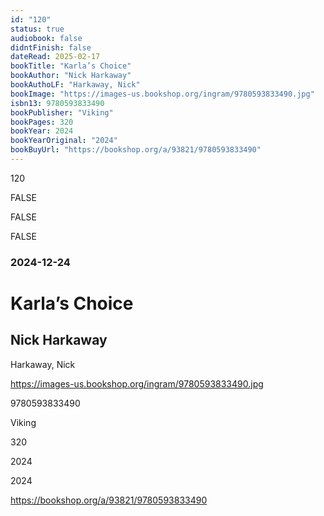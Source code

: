 ```yaml
---
id: "120"
status: true
audiobook: false
didntFinish: false
dateRead: 2025-02-17
bookTitle: "Karla’s Choice"
bookAuthor: "Nick Harkaway"
bookAuthoLF: "Harkaway, Nick"
bookImage: "https://images-us.bookshop.org/ingram/9780593833490.jpg"
isbn13: 9780593833490
bookPublisher: "Viking"
bookPages: 320
bookYear: 2024
bookYearOriginal: "2024"
bookBuyUrl: "https://bookshop.org/a/93821/9780593833490"
---
```

120

FALSE

FALSE

FALSE

### 2024-12-24

# Karla’s Choice

## Nick Harkaway

Harkaway, Nick

https://images-us.bookshop.org/ingram/9780593833490.jpg

9780593833490

Viking

320

2024

2024

https://bookshop.org/a/93821/9780593833490